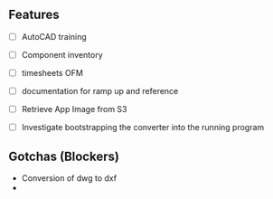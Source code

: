 

## Features
- [ ] AutoCAD training
- [ ] Component inventory
- [ ] timesheets OFM
- [ ] documentation for ramp up and reference
- [ ] Retrieve App Image from S3
- [ ] Investigate bootstrapping the converter into the running program


## Gotchas (Blockers)
- Conversion of dwg to dxf
- 


